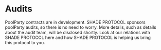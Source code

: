 # Audits

PoolParty contracts are in development. SHADE PROTOCOL sponsors poolParty audits, so there is no need to worry. More details, such as details about the audit team, will be disclosed shortly. Look at our relations with SHADE PROTOCOL here and how SHADE PROTOCOL is helping us bring this protocol to you.
